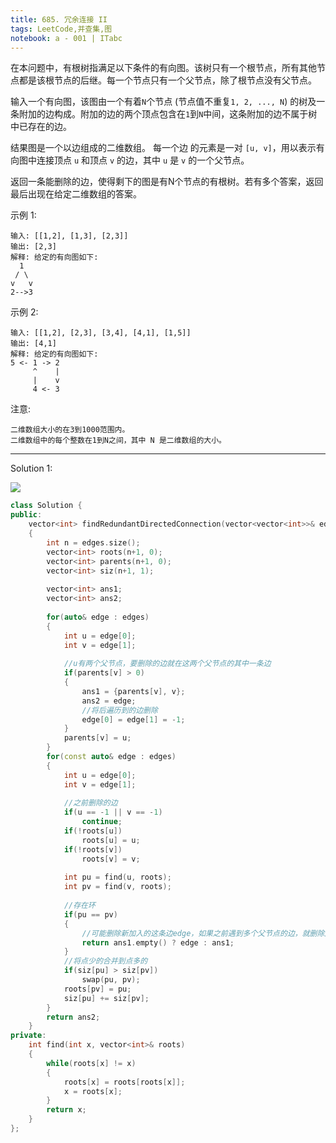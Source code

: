 ```yaml
---
title: 685. 冗余连接 II
tags: LeetCode,并查集,图
notebook: a - 001 | ITabc
---
```


在本问题中，有根树指满足以下条件的有向图。该树只有一个根节点，所有其他节点都是该根节点的后继。每一个节点只有一个父节点，除了根节点没有父节点。

输入一个有向图，该图由一个有着`N`个节点 (节点值不重复`1, 2, ..., N`) 的树及一条附加的边构成。附加的边的两个顶点包含在`1`到`N`中间，这条附加的边不属于树中已存在的边。

结果图是一个以边组成的二维数组。 每一个边 的元素是一对 `[u, v]`，用以表示有向图中连接顶点 `u` 和顶点 `v` 的边，其中 `u` 是 `v` 的一个父节点。

返回一条能删除的边，使得剩下的图是有N个节点的有根树。若有多个答案，返回最后出现在给定二维数组的答案。

示例 1:
```
输入: [[1,2], [1,3], [2,3]]
输出: [2,3]
解释: 给定的有向图如下:
  1
 / \
v   v
2-->3
```
示例 2:
```
输入: [[1,2], [2,3], [3,4], [4,1], [1,5]]
输出: [4,1]
解释: 给定的有向图如下:
5 <- 1 -> 2
     ^    |
     |    v
     4 <- 3
```
注意:
```
二维数组大小的在3到1000范围内。
二维数组中的每个整数在1到N之间，其中 N 是二维数组的大小。
```


---

Solution 1:

![](https://zxi.mytechroad.com/blog/wp-content/uploads/2017/10/685-ep83.png)

```cpp
class Solution {
public:
    vector<int> findRedundantDirectedConnection(vector<vector<int>>& edges) 
    {
        int n = edges.size();
        vector<int> roots(n+1, 0);
        vector<int> parents(n+1, 0);
        vector<int> siz(n+1, 1);
        
        vector<int> ans1;
        vector<int> ans2;
        
        for(auto& edge : edges)
        {
            int u = edge[0];
            int v = edge[1];
            
            //u有两个父节点，要删除的边就在这两个父节点的其中一条边
            if(parents[v] > 0)
            {
                ans1 = {parents[v], v};
                ans2 = edge;
                //将后遍历到的边删除
                edge[0] = edge[1] = -1;
            }
            parents[v] = u;
        }
        for(const auto& edge : edges)
        {
            int u = edge[0];
            int v = edge[1]; 
            
            //之前删除的边
            if(u == -1 || v == -1)
                continue;
            if(!roots[u])
                roots[u] = u;
            if(!roots[v])
                roots[v] = v;
            
            int pu = find(u, roots);
            int pv = find(v, roots);
            
            //存在环
            if(pu == pv)
            {
                //可能删除新加入的这条边edge，如果之前遇到多个父节点的边，就删除之前的那条边
                return ans1.empty() ? edge : ans1;
            }
            //将点少的合并到点多的
            if(siz[pu] > siz[pv])
                swap(pu, pv);
            roots[pv] = pu;
            siz[pu] += siz[pv];
        }
        return ans2;
    }
private:
    int find(int x, vector<int>& roots)
    {
        while(roots[x] != x)
        {
            roots[x] = roots[roots[x]];
            x = roots[x];
        }
        return x;
    }
};
```
